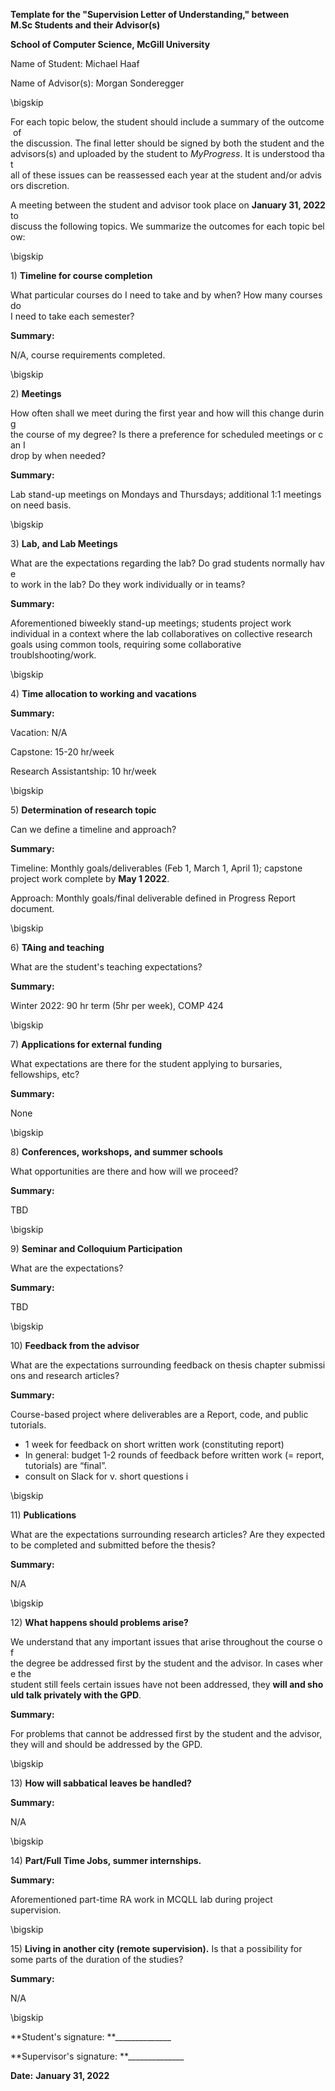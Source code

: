 **Template for the "Supervision Letter of Understanding," between M.Sc Students and their Advisor(s)**

**School of Computer Science, McGill University**

Name of Student: Michael Haaf

Name of Advisor(s): Morgan Sonderegger

\bigskip

For each topic below, the student should include a summary of the outcome of
the discussion. The final letter should be signed by both the student and the
advisors(s) and uploaded by the student to *MyProgress*. It is understood that
all of these issues can be reassessed each year at the student and/or advisors
discretion.

A meeting between the student and advisor took place on __January 31, 2022__ to discuss the following topics. We summarize the outcomes for each topic below:

\bigskip

1) **Timeline for course completion**

What particular courses do I need to take and by when? How many courses do\
I need to take each semester?

**Summary:** 

N/A, course requirements completed.

\bigskip

2) **Meetings**

How often shall we meet during the first year and how will this change during\
the course of my degree? Is there a preference for scheduled meetings or can I\
drop by when needed?

**Summary:**

Lab stand-up meetings on Mondays and Thursdays;
additional 1:1 meetings on need basis.

\bigskip

3) **Lab, and Lab Meetings**

What are the expectations regarding the lab? Do grad students normally have\
to work in the lab? Do they work individually or in teams?

**Summary:**

Aforementioned biweekly stand-up meetings; students project work individual in a context where the lab collaboratives on collective research goals using common tools, requiring some collaborative troublshooting/work.

\bigskip

4) **Time allocation to working and vacations**

**Summary:**

Vacation: N/A

Capstone: 15-20 hr/week

Research Assistantship: 10 hr/week

\bigskip

5) **Determination of research topic**

Can we define a timeline and approach?

**Summary:**

Timeline: Monthly goals/deliverables (Feb 1, March 1, April 1); capstone project work complete by __May 1 2022__.

Approach: Monthly goals/final deliverable defined in Progress Report document.

\bigskip

6) **TAing and teaching**

What are the student's teaching expectations?

**Summary:**

Winter 2022: 90 hr term (5hr per week), COMP 424

\bigskip

7) **Applications for external funding**

What expectations are there for the student applying to bursaries, fellowships, etc?

**Summary:**

None 

\bigskip

8) **Conferences, workshops, and summer schools**

What opportunities are there and how will we proceed?

**Summary:**

TBD

\bigskip

9) **Seminar and Colloquium Participation**

What are the expectations?

**Summary:**

TBD

\bigskip

10) **Feedback from the advisor**

What are the expectations surrounding feedback on thesis chapter submissions and research articles?

**Summary:**

Course-based project where deliverables are a Report, code, and public tutorials.

* 1 week for feedback on short written work (constituting report)
* In general: budget 1-2 rounds of feedback before written work (= report, tutorials) are “final”.  
* consult on Slack for v. short questions i

\bigskip

11) **Publications**

What are the expectations surrounding research articles? Are they expected to be completed and submitted before the thesis?

**Summary:**

N/A

\bigskip

12) **What happens should problems arise?**

We understand that any important issues that arise throughout the course of the degree be addressed first by the student and the advisor. In cases where the student still feels certain issues have not been addressed, they **will and should talk privately with the GPD**.

**Summary:**

For problems that cannot be addressed first by the student and the advisor, they will and should be addressed by the GPD.

\bigskip

13) **How will sabbatical leaves be handled?**

**Summary:**

N/A

\bigskip

14) **Part/Full Time Jobs, summer internships.**

**Summary:**

Aforementioned part-time RA work in MCQLL lab during project supervision.

\bigskip

15) **Living in another city (remote supervision).**
Is that a possibility for some parts of the duration of the studies?

**Summary:**

N/A

\bigskip

**Student's signature: **\_\_\_\_\_\_\_\_\_\_\_\_\_\_

**Supervisor's signature: **\_\_\_\_\_\_\_\_\_\_\_\_\_\_

**Date:** __January 31, 2022__
